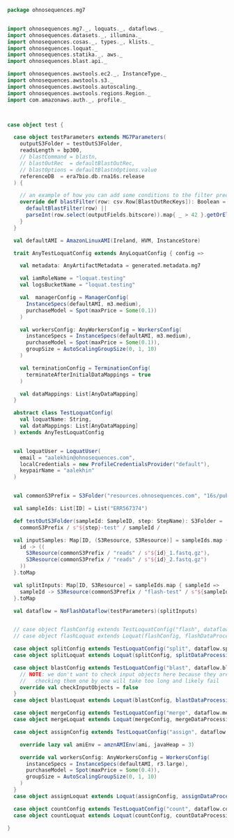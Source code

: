 
```scala
package ohnosequences.mg7


import ohnosequences.mg7._, loquats._, dataflows._
import ohnosequences.datasets._, illumina._
import ohnosequences.cosas._, types._, klists._
import ohnosequences.loquat._
import ohnosequences.statika._, aws._
import ohnosequences.blast.api._

import ohnosequences.awstools.ec2._, InstanceType._
import ohnosequences.awstools.s3._
import ohnosequences.awstools.autoscaling._
import ohnosequences.awstools.regions.Region._
import com.amazonaws.auth._, profile._



case object test {

  case object testParameters extends MG7Parameters(
    outputS3Folder = testOutS3Folder,
    readsLength = bp300,
    // blastCommand = blastn,
    // blastOutRec  = defaultBlastOutRec,
    // blastOptions = defaultBlastnOptions.value
    referenceDB  = era7bio.db.rna16s.release
  ) {

    // an example of how you can add some conditions to the filter predicate
    override def blastFilter(row: csv.Row[BlastOutRecKeys]): Boolean = {
      defaultBlastFilter(row) ||
      parseInt(row.select(outputFields.bitscore)).map{ _ > 42 }.getOrElse(false)
    }
  }

  val defaultAMI = AmazonLinuxAMI(Ireland, HVM, InstanceStore)

  trait AnyTestLoquatConfig extends AnyLoquatConfig { config =>

    val metadata: AnyArtifactMetadata = generated.metadata.mg7

    val iamRoleName = "loquat.testing"
    val logsBucketName = "loquat.testing"

    val  managerConfig = ManagerConfig(
      InstanceSpecs(defaultAMI, m3.medium),
      purchaseModel = Spot(maxPrice = Some(0.1))
    )

    val workersConfig: AnyWorkersConfig = WorkersConfig(
      instanceSpecs = InstanceSpecs(defaultAMI, m3.medium),
      purchaseModel = Spot(maxPrice = Some(0.1)),
      groupSize = AutoScalingGroupSize(0, 1, 10)
    )

    val terminationConfig = TerminationConfig(
      terminateAfterInitialDataMappings = true
    )

    val dataMappings: List[AnyDataMapping]
  }

  abstract class TestLoquatConfig(
    val loquatName: String,
    val dataMappings: List[AnyDataMapping]
  ) extends AnyTestLoquatConfig


  val loquatUser = LoquatUser(
    email = "aalekhin@ohnosequences.com",
    localCredentials = new ProfileCredentialsProvider("default"),
    keypairName = "aalekhin"
  )


  val commonS3Prefix = S3Folder("resources.ohnosequences.com", "16s/public-datasets/PRJEB6592")

  val sampleIds: List[ID] = List("ERR567374")

  def testOutS3Folder(sampleId: SampleID, step: StepName): S3Folder =
    commonS3Prefix / s"${step}-test" / sampleId /

  val inputSamples: Map[ID, (S3Resource, S3Resource)] = sampleIds.map { id =>
    id -> ((
      S3Resource(commonS3Prefix / "reads" / s"${id}_1.fastq.gz"),
      S3Resource(commonS3Prefix / "reads" / s"${id}_2.fastq.gz")
    ))
  }.toMap

  val splitInputs: Map[ID, S3Resource] = sampleIds.map { sampleId =>
    sampleId -> S3Resource(commonS3Prefix / "flash-test" / s"${sampleId}.merged.fastq")
  }.toMap

  val dataflow = NoFlashDataflow(testParameters)(splitInputs)


  // case object flashConfig extends TestLoquatConfig("flash", dataflow.flashDataMappings)
  // case object flashLoquat extends Loquat(flashConfig, flashDataProcessing(testParameters))

  case object splitConfig extends TestLoquatConfig("split", dataflow.splitDataMappings)
  case object splitLoquat extends Loquat(splitConfig, splitDataProcessing(testParameters))

  case object blastConfig extends TestLoquatConfig("blast", dataflow.blastDataMappings) {
    // NOTE: we don't want to check input objects here because they are too many and
    //   checking them one by one will take too long and likely fail
    override val checkInputObjects = false
  }
  case object blastLoquat extends Loquat(blastConfig, blastDataProcessing(testParameters))

  case object mergeConfig extends TestLoquatConfig("merge", dataflow.mergeDataMappings)
  case object mergeLoquat extends Loquat(mergeConfig, mergeDataProcessing)

  case object assignConfig extends TestLoquatConfig("assign", dataflow.assignDataMappings) {

    override lazy val amiEnv = amznAMIEnv(ami, javaHeap = 3)

    override val workersConfig: AnyWorkersConfig = WorkersConfig(
      instanceSpecs = InstanceSpecs(defaultAMI, r3.large),
      purchaseModel = Spot(maxPrice = Some(0.4)),
      groupSize = AutoScalingGroupSize(0, 1, 10)
    )
  }
  case object assignLoquat extends Loquat(assignConfig, assignDataProcessing(testParameters))

  case object countConfig extends TestLoquatConfig("count", dataflow.countDataMappings)
  case object countLoquat extends Loquat(countConfig, countDataProcessing)

}

```




[test/scala/mg7/pipeline.scala]: pipeline.scala.md
[test/scala/mg7/lca.scala]: lca.scala.md
[main/scala/mg7/dataflows/noFlash.scala]: ../../../main/scala/mg7/dataflows/noFlash.scala.md
[main/scala/mg7/dataflows/full.scala]: ../../../main/scala/mg7/dataflows/full.scala.md
[main/scala/mg7/package.scala]: ../../../main/scala/mg7/package.scala.md
[main/scala/mg7/bio4j/titanTaxonomyTree.scala]: ../../../main/scala/mg7/bio4j/titanTaxonomyTree.scala.md
[main/scala/mg7/bio4j/bundle.scala]: ../../../main/scala/mg7/bio4j/bundle.scala.md
[main/scala/mg7/bio4j/taxonomyTree.scala]: ../../../main/scala/mg7/bio4j/taxonomyTree.scala.md
[main/scala/mg7/dataflow.scala]: ../../../main/scala/mg7/dataflow.scala.md
[main/scala/mg7/csv.scala]: ../../../main/scala/mg7/csv.scala.md
[main/scala/mg7/parameters.scala]: ../../../main/scala/mg7/parameters.scala.md
[main/scala/mg7/data.scala]: ../../../main/scala/mg7/data.scala.md
[main/scala/mg7/loquats/7.stats.scala]: ../../../main/scala/mg7/loquats/7.stats.scala.md
[main/scala/mg7/loquats/8.summary.scala]: ../../../main/scala/mg7/loquats/8.summary.scala.md
[main/scala/mg7/loquats/6.count.scala]: ../../../main/scala/mg7/loquats/6.count.scala.md
[main/scala/mg7/loquats/3.blast.scala]: ../../../main/scala/mg7/loquats/3.blast.scala.md
[main/scala/mg7/loquats/2.split.scala]: ../../../main/scala/mg7/loquats/2.split.scala.md
[main/scala/mg7/loquats/4.assign.scala]: ../../../main/scala/mg7/loquats/4.assign.scala.md
[main/scala/mg7/loquats/1.flash.scala]: ../../../main/scala/mg7/loquats/1.flash.scala.md
[main/scala/mg7/loquats/5.merge.scala]: ../../../main/scala/mg7/loquats/5.merge.scala.md
